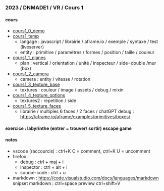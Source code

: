 ### 2023 / DNMADE1 / VR / Cours 1

#### cours
* [cours1_0_demo](./cours/cours1/cours1_0_demo.html) 
* [cours1_temp](./cours/cours1/cours1_0_demo.html)
    * langage : javascript / librairie / aframe.io / exemple / syntaxe / test (liveserver)
    * entity : primitive / paramètres / formes / position / taille / couleur
* [cours1_1_planes](./cours/cours1/cours1_1_planes.html)     
    * plan : vertical / orientation / unité / inspecteur / side=double /mur (box)
* [cours1_2_camera](./cours/cours1/cours1_2_camera.html)     
    * camera : entity / vitesse / rotation
* [cours1_3_texture_base](./cours/cours1/cours1_3_texture_base.html)
    * textures : couleur / image / assets / debug / mixin
* [cours1_4_texture_options](./cours/cours1/cours1_3_texture_options.html)
    * textures2 : repetition / side 
* [cours1_5_texture_faces](./cours/cours1/cours1_3_textures_faces.html)    
    * librairie / multiples 6 faces / 2 faces / chatGPT
debug : https://aframe.io/aframe/examples/primitives/boxes/

#### exercice : labyrinthe (entrer = trouver/ sortir) escape game

#### notes
* vscode (raccourcis) : ctrl+K C = comment, ctrl+K U = uncomment
* firefox :
    * debug : ctrl + maj + i
    * inspector :  ctrl + alt + i 
    * source-code : ctrl + u
* markdown : https://code.visualstudio.com/docs/languages/markdown
snipset markdown : ctrl+space
preview ctrl+shift+V
